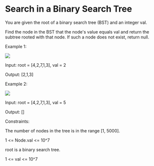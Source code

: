 # Search in a Binary Search Tree

You are given the root of a binary search tree (BST) and an integer val.

Find the node in the BST that the node's value equals val and return the subtree rooted with that node. If such a node does not exist, return null.

 

Example 1:

<img src="https://assets.leetcode.com/uploads/2021/01/12/tree1.jpg">


Input: root = [4,2,7,1,3], val = 2

Output: [2,1,3]

Example 2:

<img src="https://assets.leetcode.com/uploads/2021/01/12/tree2.jpg">


Input: root = [4,2,7,1,3], val = 5

Output: []



Constraints:


The number of nodes in the tree is in the range [1, 5000].

1 <= Node.val <= 10^7

root is a binary search tree.

1 <= val <= 10^7
